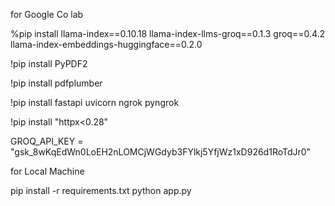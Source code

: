 
for Google Co lab

%pip install llama-index==0.10.18 llama-index-llms-groq==0.1.3 groq==0.4.2 llama-index-embeddings-huggingface==0.2.0

!pip install PyPDF2

!pip install pdfplumber

!pip install fastapi uvicorn ngrok pyngrok

!pip install "httpx<0.28"

GROQ_API_KEY = "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"


for Local Machine

pip install -r requirements.txt
python app.py